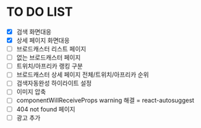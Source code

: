 # TO DO LIST

- [x] 검색 화면대응
- [x] 상세 페이지 화면대응
- [ ] 브로드캐스터 리스트 페이지
- [ ] 없는 브로드캐스터 페이지
- [ ] 트위치/아프리카 랭킹 구분
- [ ] 브로드캐스터 상세 페이지 전체/트위치/아프리카 순위
- [ ] 검색자동완성 하이라이트 설정
- [ ] 이미지 압축
- [ ] componentWillReceiveProps warning 해결 = react-autosuggest
- [ ] 404 not found 페이지
- [ ] 광고 추가